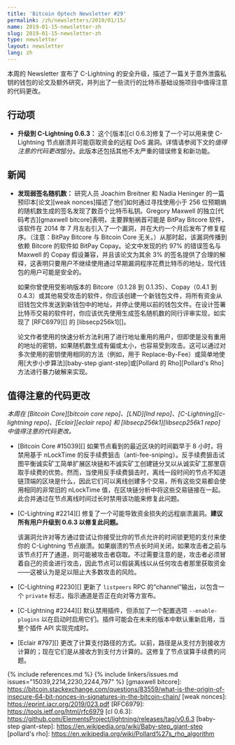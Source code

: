 ```yaml
---
title: 'Bitcoin Optech Newsletter #29'
permalink: /zh/newsletters/2019/01/15/
name: 2019-01-15-newsletter-zh
slug: 2019-01-15-newsletter-zh
type: newsletter
layout: newsletter
lang: zh
---
```

本周的 Newsletter 宣布了 C-Lightning 的安全升级，描述了一篇关于意外泄露私钥的钱包的论文及额外研究，并列出了一些流行的比特币基础设施项目中值得注意的代码更改。

## 行动项

- **<!--upgrade-to-c-lightning-0.6.3-->升级到 C-Lightning 0.6.3：** 这个[版本][cl 0.6.3]修复了一个可以用来使 C-Lightning 节点崩溃并可能窃取资金的远程 DoS 漏洞。详情请参阅下文的*值得注意的代码更改*部分。此版本还包括其他不太严重的错误修复和新功能。

## 新闻

- **<!--weak-signature-nonces-discovered-->发现弱签名随机数：** 研究人员 Joachim Breitner 和 Nadia Heninger 的一篇预印本[论文][weak nonces]描述了他们如何通过寻找使用小于 256 位预期熵的随机数生成的签名发现了数百个比特币私钥。Gregory Maxwell 的独立[代码考古][gmaxwell bitcore]表明，主要罪魁祸首可能是 BitPay Bitcore 软件，该软件在 2014 年 7 月左右引入了一个漏洞，并在大约一个月后发布了修复程序。（注意：BitPay Bitcore 与 Bitcoin Core 无关。）从那时起，该漏洞传播到依赖 Bitcore 的软件如 BitPay Copay。论文中发现的约 97% 的错误签名与 Maxwell 的 Copay 假设兼容，并且该论文为其余 3% 的签名提供了合理的解释，这表明只要用户不继续使用通过早期漏洞程序花费比特币的地址，现代钱包的用户可能是安全的。

  如果你曾使用受影响版本的 Bitcore（0.1.28 到 0.1.35）、Copay（0.4.1 到 0.4.3）或其他易受攻击的软件，你应该创建一个新钱包文件，将所有资金从旧钱包文件发送到新钱包中的地址，并停止使用以前的钱包文件。在设计签署比特币交易的软件时，你应该优先使用生成签名随机数的同行评审实现，如实现了 [RFC6979][] 的 [libsecp256k1][]。

  论文作者使用的快速分析方法利用了进行地址重用的用户，但即使是没有重用的地址的密钥，如果随机数生成有偏或太小，也容易受到攻击。这可以通过对多次使用的密钥使用相同的方法（例如，用于 Replace-By-Fee）或简单地使用[大步小步算法][baby-step giant-step]或[Pollard 的 Rho][Pollard's Rho]方法进行暴力破解来实现。

## 值得注意的代码更改

*本周在 [Bitcoin Core][bitcoin core repo]、[LND][lnd repo]、[C-Lightning][c-lightning repo]、[Eclair][eclair repo] 和 [libsecp256k1][libsecp256k1 repo] 中值得注意的代码更改。*

- [Bitcoin Core #15039][] 如果节点看到的最近区块的时间戳早于 8 小时，将禁用基于 nLockTime 的反手续费狙击（anti-fee-sniping）。反手续费狙击试图平衡诚实矿工简单扩展区块链和不诚实矿工创建链分叉以从诚实矿工那里窃取手续费的优势。然而，当使用反手续费狙击时，离线一段时间的节点不知道链顶端的区块是什么，因此它们可以离线创建多个交易，所有这些交易都会使用相同的非常旧的 nLockTime 值，在区块链分析中将这些交易链接在一起。此合并通过在节点离线时间过长时禁用该功能来修复此问题。

- [C-Lightning #2214][] 修复了一个可能导致资金损失的远程崩溃漏洞。**建议所有用户升级到 0.6.3 以修复此问题。**

  该漏洞允许对等方通过尝试让你接受比你的节点允许的时间锁更短的支付来使你的 C-Lightning 节点崩溃。如果崩溃的节点长时间关闭，如果攻击者之前与该节点打开了通道，则可能被攻击者窃取。不过需要注意的是，攻击者必须冒着自己的资金进行攻击，因此节点可以假装离线以从任何攻击者那里获取资金——这被认为是足以阻止大多数攻击的风险。

- [C-Lightning #2230][] 更新了 `listpeers` RPC 的“channel”输出，以包含一个 `private` 标志，指示通道是否正在向对等方宣布。

- [C-Lightning #2244][] 默认禁用插件，但添加了一个配置选项 `--enable-plugins` 以在启动时启用它们。插件可能会在未来的版本中默认重新启用，当整个插件 API 实现完成时。

- [Eclair #797][] 更改了计算支付路径的方式。以前，路径是从支付方到接收方计算的；现在它们是从接收方到支付方计算的。这修复了节点误算手续费的问题。


{% include references.md %}
{% include linkers/issues.md issues="15039,2214,2230,2244,797" %}
[gmaxwell bitcore]: https://bitcoin.stackexchange.com/questions/83559/what-is-the-origin-of-insecure-64-bit-nonces-in-signatures-in-the-bitcoin-chain/
[weak nonces]: https://eprint.iacr.org/2019/023.pdf
[RFC6979]: https://tools.ietf.org/html/rfc6979
[cl 0.6.3]: https://github.com/ElementsProject/lightning/releases/tag/v0.6.3
[baby-step giant-step]: https://en.wikipedia.org/wiki/Baby-step_giant-step
[pollard's rho]: https://en.wikipedia.org/wiki/Pollard%27s_rho_algorithm